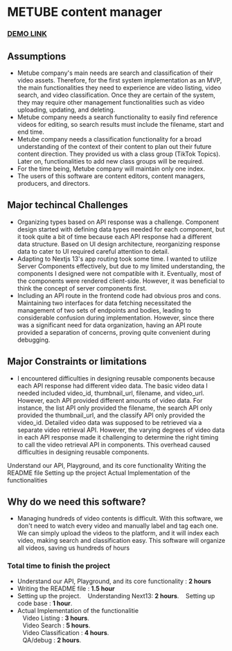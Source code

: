 # METUBE content manager

### [DEMO LINK](https://metube-content-manager.vercel.app/)

## Assumptions

- Metube company's main needs are search and classification of their video assets. Therefore, for the first system implementation as an MVP, the main functionalities they need to experience are video listing, video search, and video classification. Once they are certain of the system, they may require other management functionalities such as video uploading, updating, and deleting.
- Metube company needs a search functionality to easily find reference videos for editing, so search results must include the filename, start and end time.
- Metube company needs a classification functionality for a broad understanding of the context of their content to plan out their future content direction. They provided us with a class group (TikTok Topics). Later on, functionalities to add new class groups will be required.
- For the time being, Metube company will maintain only one index.
- The users of this software are content editors, content managers, producers, and directors.

## Major techincal Challenges

- Organizing types based on API response was a challenge. Component design started with defining data types needed for each component, but it took quite a bit of time because each API response had a different data structure. Based on UI design architecture, reorganizing response data to cater to UI required careful attention to detail.
- Adapting to Nextjs 13's app routing took some time. I wanted to utilize Server Components effectively, but due to my limited understanding, the components I designed were not compatible with it. Eventually, most of the components were rendered client-side. However, it was beneficial to think the concept of server components first.
- Including an API route in the frontend code had obvious pros and cons. Maintaining two interfaces for data fetching necessitated the management of two sets of endpoints and bodies, leading to considerable confusion during implementation. However, since there was a significant need for data organization, having an API route provided a separation of concerns, proving quite convenient during debugging.

## Major Constraints or limitations

- I encountered difficulties in designing reusable components because each API response had different video data. The basic video data I needed included video_id, thumbnail_url, filename, and video_url. However, each API provided different amounts of video data. For instance, the list API only provided the filename, the search API only provided the thumbnail_url, and the classify API only provided the video_id. Detailed video data was supposed to be retrieved via a separate video retrieval API. However, the varying degrees of video data in each API response made it challenging to determine the right timing to call the video retrieval API in components. This overhead caused difficulties in designing reusable components.

Understand our API, Playground, and its core functionality
Writing the README file
Setting up the project
Actual Implementation of the functionalities

## Why do we need this software?

- Managing hundreds of video contents is difficult. With this software, we don't need to watch every video and manually label and tag each one. We can simply upload the videos to the platform, and it will index each video, making search and classification easy. This software will organize all videos, saving us hundreds of hours

### Total time to finish the project

- Understand our API, Playground, and its core functionality : **2 hours**
- Writing the README file : **1.5 hour**
- Setting up the project. 
  &nbsp;&nbsp;&nbsp;Understanding Next13: **2 hours**. 
  &nbsp;&nbsp;&nbsp;Setting up code base : **1 hour**. 
- Actual Implementation of the functionalitie  
  &nbsp;&nbsp;&nbsp;Video Listing : **3 hours**.  
  &nbsp;&nbsp;&nbsp;Video Search : **5 hours**.    
  &nbsp;&nbsp;&nbsp;Video Classification : **4 hours**.    
  &nbsp;&nbsp;&nbsp;QA/debug : **2 hours**. 
